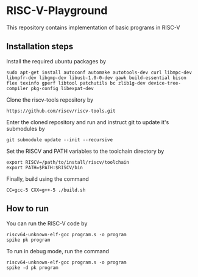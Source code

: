 # RISC-V-Playground
This repository contains implementation of basic programs in RISC-V

## Installation steps
Install the required ubuntu packages by 
```
sudo apt-get install autoconf automake autotools-dev curl libmpc-dev libmpfr-dev libgmp-dev libusb-1.0-0-dev gawk build-essential bison flex texinfo gperf libtool patchutils bc zlib1g-dev device-tree-compiler pkg-config libexpat-dev
```
Clone the riscv-tools repository by 
```
https://github.com/riscv/riscv-tools.git
```
Enter the cloned repository and run and instruct git to update it's submodules by
```
git submodule update --init --recursive
```
Set the RISCV and PATH variables to the toolchain directory by
```
export RISCV=/path/to/install/riscv/toolchain
export PATH=$PATH:$RISCV/bin
```
Finally, build using the command
```
CC=gcc-5 CXX=g++-5 ./build.sh
```

## How to run

You can run the RISC-V code by 
```
riscv64-unknown-elf-gcc program.s -o program
spike pk program
```

To run in debug mode, run the command
```
riscv64-unknown-elf-gcc program.s -o program
spike -d pk program
```